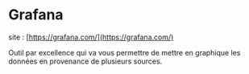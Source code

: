 # Grafana
site : [https://grafana.com/](https://grafana.com/)

Outil par excellence qui va vous permettre de mettre en graphique les données en provenance de plusieurs sources.

